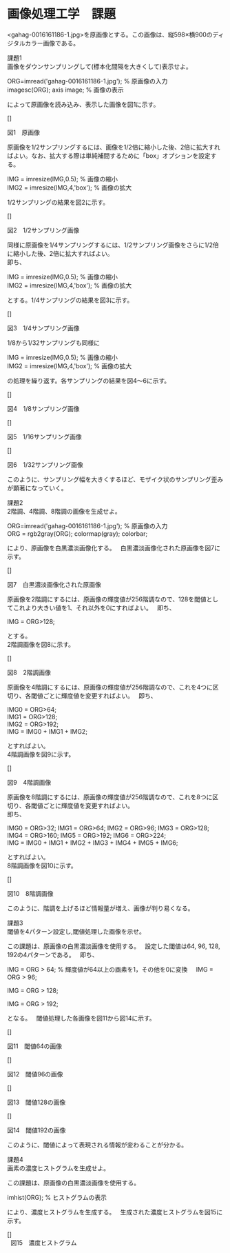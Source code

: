 # 画像処理工学　課題
  
<gahag-0016161186-1.jpg>を原画像とする。この画像は、縦598×横900のディジタルカラー画像である。  
  
課題1  
画像をダウンサンプリングして(標本化間隔を大きくして)表示せよ。  
  
ORG=imread('gahag-0016161186-1.jpg'); % 原画像の入力  
imagesc(ORG); axis image; % 画像の表示  
  
によって原画像を読み込み、表示した画像を図1に示す。  
  
[]  
  
図1　原画像  
  
原画像を1/2サンプリングするには、画像を1/2倍に縮小した後、2倍に拡大すればよい。なお、拡大する際は単純補間するために「box」オプションを設定する。  
  
IMG = imresize(IMG,0.5); % 画像の縮小  
IMG2 = imresize(IMG,4,'box'); % 画像の拡大  
  
1/2サンプリングの結果を図2に示す。  
  
[]  
  
図2　1/2サンプリング画像  
  
同様に原画像を1/4サンプリングするには、1/2サンプリング画像をさらに1/2倍に縮小した後、2倍に拡大すればよい。  
即ち、  
  
IMG = imresize(IMG,0.5); % 画像の縮小  
IMG2 = imresize(IMG,4,'box'); % 画像の拡大  
  
とする。1/4サンプリングの結果を図3に示す。  
  
[]  
  
図3　1/4サンプリング画像  
  
1/8から1/32サンプリングも同様に  
  
IMG = imresize(IMG,0.5); % 画像の縮小  
IMG2 = imresize(IMG,4,'box'); % 画像の拡大  
  
の処理を繰り返す。各サンプリングの結果を図4～6に示す。  
  
[]  
  
図4　1/8サンプリング画像  
  
[]  
  
図5　1/16サンプリング画像  
  
[]  
  
図6　1/32サンプリング画像  
  
このように、サンプリング幅を大きくするほど、モザイク状のサンプリング歪みが顕著になっていく。  
  
  
課題2  
2階調、4階調、8階調の画像を生成せよ。  
  
ORG=imread('gahag-0016161186-1.jpg'); % 原画像の入力  
ORG = rgb2gray(ORG); colormap(gray); colorbar;  
  
により、原画像を白黒濃淡画像化する。  
白黒濃淡画像化された原画像を図7に示す。  
  
[]  
  
図7　白黒濃淡画像化された原画像  
  
原画像を2階調にするには、原画像の輝度値が256階調なので、128を閾値としてこれより大きい値を1、それ以外を0にすればよい。  
即ち、  
  
IMG = ORG>128;  
  
とする。  
2階調画像を図8に示す。  
  
[]  
  
図8　2階調画像  
  
原画像を4階調にするには、原画像の輝度値が256階調なので、これを4つに区切り、各閾値ごとに輝度値を変更すればよい。  
即ち、  
  
IMG0 = ORG>64;  
IMG1 = ORG>128;  
IMG2 = ORG>192;  
IMG = IMG0 + IMG1 + IMG2;  
  
とすればよい。  
4階調画像を図9に示す。  
  
[]  
  
図9　4階調画像  
  
原画像を8階調にするには、原画像の輝度値が256階調なので、これを8つに区切り、各閾値ごとに輝度値を変更すればよい。  
即ち、  
  
IMG0 = ORG>32;  IMG1 = ORG>64;  IMG2 = ORG>96;  IMG3 = ORG>128;  
IMG4 = ORG>160; IMG5 = ORG>192; IMG6 = ORG>224;  
IMG = IMG0 + IMG1 + IMG2 + IMG3 + IMG4 + IMG5 + IMG6;  
  
とすればよい。  
8階調画像を図10に示す。  
  
[]  
  
図10　8階調画像  
   
このように、階調を上げるほど情報量が増え、画像が判り易くなる。  
  
  
課題3  
閾値を4パターン設定し,閾値処理した画像を示せ。  
   
この課題は、原画像の白黒濃淡画像を使用する。  
設定した閾値は64, 96, 128, 192の4パターンである。  
即ち、  
  
IMG = ORG > 64; % 輝度値が64以上の画素を1，その他を0に変換  
  
IMG = ORG > 96;  
  
IMG = ORG > 128;  
  
IMG = ORG > 192;  
   
となる。  
閾値処理した各画像を図11から図14に示す。  
  
[]  
   
図11　閾値64の画像  
  
[]  
   
図12　閾値96の画像  
  
[]  
   
図13　閾値128の画像  
  
[]  
   
図14　閾値192の画像  
   
このように、閾値によって表現される情報が変わることが分かる。  
  
  
課題4  
画素の濃度ヒストグラムを生成せよ。  
  
この課題は、原画像の白黒濃淡画像を使用する。  
  
imhist(ORG); % ヒストグラムの表示  
   
により、濃度ヒストグラムを生成する。  
生成された濃度ヒストグラムを図15に示す。  
  
[]  
   
図15　濃度ヒストグラム  
  

